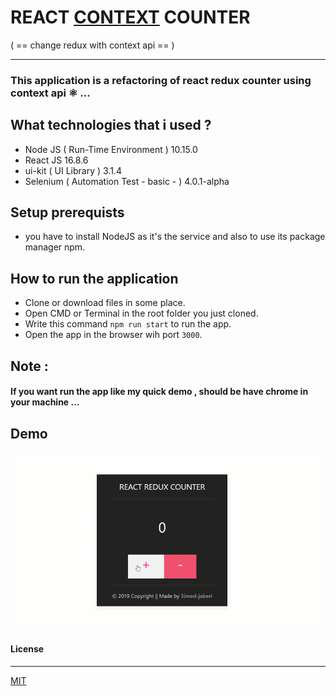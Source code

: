 # REACT [CONTEXT](https://reactjs.org/docs/context.html) COUNTER 
( == change redux with context api == )

---
### This application is a refactoring of react redux counter using context api ⚛️ ...

## What technologies that i used ?
 - Node JS ( Run-Time Environment ) 10.15.0
 - React JS 16.8.6
 - ui-kit ( UI Library ) 3.1.4
 - Selenium ( Automation Test - basic - ) 4.0.1-alpha 


## Setup prerequists
 - you have to install NodeJS as it's the service and also to use its package manager npm.

## How to run the application
 - Clone or download files in some place.
 - Open CMD or Terminal in the root folder you just cloned.
 - Write this command ``` npm run start ``` to run the app.
 - Open the app in the browser wih port ``` 3000 ```. 

## Note : 
#### If you want run the app like my quick demo , should be have chrome in your machine ... 

## Demo 
![quick-demo](src/assets/demo/demo.gif)
  
#### License
---
[MIT](https://choosealicense.com/licenses/mit/)  

